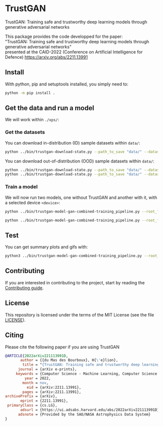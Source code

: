 # TrustGAN

TrustGAN: Training safe and trustworthy deep learning models through generative adversarial networks

This package provides the code developped for the paper:\
"TrustGAN: Training safe and trustworthy deep learning models through generative adversarial networks"\
presented at the CAID-2022 (Conference on Artificial Intelligence for Defence) <https://arxiv.org/abs/2211.13991>

## Install

With python, pip and setuptools installed, you simply need to:

```bash
python -m pip install .
```

## Get the data and run a model

We will work within `./xps/`:

### Get the datasets

You can download in-distribution (ID) sample datasets within `data/`:

```bash
python ../bin/trustgan-download-state.py --path_to_save "data/" --dataset_handler "MNIST"
```

You can download out-of-distribution (OOD) sample datasets within `data/`:

```bash
python ../bin/trustgan-download-state.py --path_to_save "data/" --dataset_handler "FashionMNIST"
python ../bin/trustgan-download-state.py --path_to_save "data/" --dataset_handler "CIFAR10"
```

### Train a model

We will now run two models, one without TrustGAN and another with it,
with a selected device `<device>`:

```bash
python ../bin/trustgan-model-gan-combined-training_pipeline.py --root_folder "../"  --path_to_dataset "data/MNIST" --nr_classes 10 --total_epochs 3 --batch_size 512 --proportion_target_model_alone 1 --device "cuda:0"
```

```bash
python ../bin/trustgan-model-gan-combined-training_pipeline.py --root_folder "../"  --path_to_dataset "data/MNIST" --nr_classes 10 --total_epochs 3 --batch_size 512 --nr_steps_target_model-alone 1 --device "cuda:0"
```

## Test

You can get summary plots and gifs with:

```bash
python3 ../bin/trustgan-model-gan-combined-training_pipeline.py --root_folder "mnist-wi-gan/" --path_to_dataset "data/MNIST" --nr-classes 10 --request-plots
```

## Contributing

If you are interested in contributing to the project, start by reading the [Contributing guide](/CONTRIBUTING.md).

## License

This repository is licensed under the terms of the MIT License (see the file [LICENSE](/LICENSE)).

## Citing

Please cite the following paper if you are using TrustGAN

```bibtex
@ARTICLE{2022arXiv221113991D,
       author = {{du Mas des Bourboux}, H{\'e}lion},
        title = "{TrustGAN: Training safe and trustworthy deep learning models through generative adversarial networks}",
      journal = {arXiv e-prints},
     keywords = {Computer Science - Machine Learning, Computer Science - Computer Vision and Pattern Recognition},
         year = 2022,
        month = nov,
          eid = {arXiv:2211.13991},
        pages = {arXiv:2211.13991},
archivePrefix = {arXiv},
       eprint = {2211.13991},
 primaryClass = {cs.LG},
       adsurl = {https://ui.adsabs.harvard.edu/abs/2022arXiv221113991D},
      adsnote = {Provided by the SAO/NASA Astrophysics Data System}
}
```
